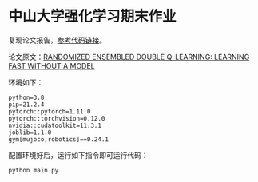 # 中山大学强化学习期末作业

复现论文报告，[参考代码链接](https://github.com/watchernyu/REDQ)。

论文原文：[RANDOMIZED ENSEMBLED DOUBLE Q-LEARNING: LEARNING FAST WITHOUT A MODEL](https://arxiv.org/abs/2101.05982)

环境如下：

```shell
python=3.8
pip=21.2.4
pytorch::pytorch=1.11.0
pytorch::torchvision=0.12.0
nvidia::cudatoolkit=11.3.1
joblib=1.1.0
gym[mujoco,robotics]==0.24.1
```

配置环境好后，运行如下指令即可运行代码：

```shell
python main.py
```
